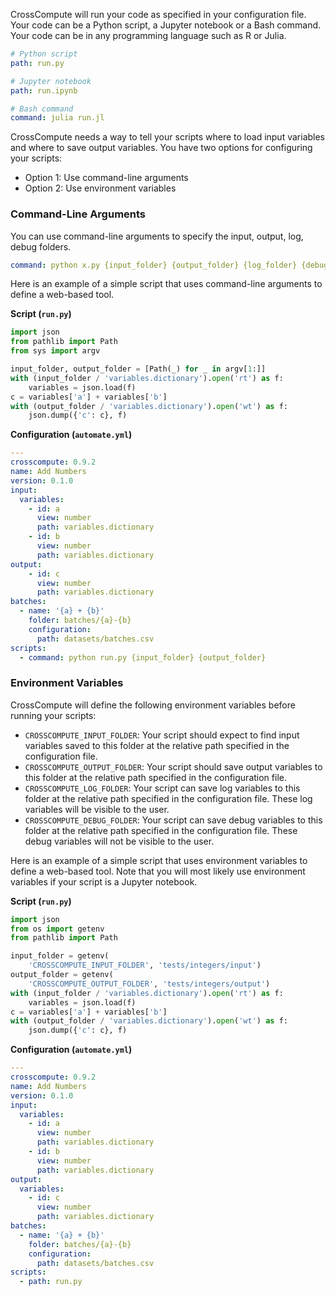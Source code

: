 CrossCompute will run your code as specified in your configuration file. Your code can be a Python script, a Jupyter notebook or a Bash command. Your code can be in any programming language such as R or Julia.

```yaml
# Python script
path: run.py

# Jupyter notebook
path: run.ipynb

# Bash command
command: julia run.jl
```

CrossCompute needs a way to tell your scripts where to load input variables and where to save output variables. You have two options for configuring your scripts:

- Option 1: Use command-line arguments
- Option 2: Use environment variables

### Command-Line Arguments

You can use command-line arguments to specify the input, output, log, debug folders.

```yaml
command: python x.py {input_folder} {output_folder} {log_folder} {debug_folder}
```

Here is an example of a simple script that uses command-line arguments to define a web-based tool.

**Script (`run.py`)**

```python
import json
from pathlib import Path
from sys import argv

input_folder, output_folder = [Path(_) for _ in argv[1:]]
with (input_folder / 'variables.dictionary').open('rt') as f:
    variables = json.load(f)
c = variables['a'] + variables['b']
with (output_folder / 'variables.dictionary').open('wt') as f:
    json.dump({'c': c}, f)
```

**Configuration (`automate.yml`)**

```yaml
---
crosscompute: 0.9.2
name: Add Numbers
version: 0.1.0
input:
  variables:
    - id: a
      view: number
      path: variables.dictionary
    - id: b
      view: number
      path: variables.dictionary
output:
    - id: c
      view: number
      path: variables.dictionary
batches:
  - name: '{a} + {b}'
    folder: batches/{a}-{b}
    configuration:
      path: datasets/batches.csv
scripts:
  - command: python run.py {input_folder} {output_folder}
```

### Environment Variables

CrossCompute will define the following environment variables before running your scripts:

- ``CROSSCOMPUTE_INPUT_FOLDER``: Your script should expect to find input variables saved to this folder at the relative path specified in the configuration file.
- ``CROSSCOMPUTE_OUTPUT_FOLDER``: Your script should save output variables to this folder at the relative path specified in the configuration file.
- ``CROSSCOMPUTE_LOG_FOLDER``: Your script can save log variables to this folder at the relative path specified in the configuration file. These log variables will be visible to the user.
- ``CROSSCOMPUTE_DEBUG_FOLDER``: Your script can save debug variables to this folder at the relative path specified in the configuration file. These debug variables will not be visible to the user.

Here is an example of a simple script that uses environment variables to define a web-based tool. Note that you will most likely use environment variables if your script is a Jupyter notebook.

**Script (`run.py`)**

```python
import json
from os import getenv
from pathlib import Path

input_folder = getenv(
    'CROSSCOMPUTE_INPUT_FOLDER', 'tests/integers/input')
output_folder = getenv(
    'CROSSCOMPUTE_OUTPUT_FOLDER', 'tests/integers/output')
with (input_folder / 'variables.dictionary').open('rt') as f:
    variables = json.load(f)
c = variables['a'] + variables['b']
with (output_folder / 'variables.dictionary').open('wt') as f:
    json.dump({'c': c}, f)
```

**Configuration (`automate.yml`)**

```yaml
---
crosscompute: 0.9.2
name: Add Numbers
version: 0.1.0
input:
  variables:
    - id: a
      view: number
      path: variables.dictionary
    - id: b
      view: number
      path: variables.dictionary
output:
  variables:
    - id: c
      view: number
      path: variables.dictionary
batches:
  - name: '{a} + {b}'
    folder: batches/{a}-{b}
    configuration:
      path: datasets/batches.csv
scripts:
  - path: run.py
```
